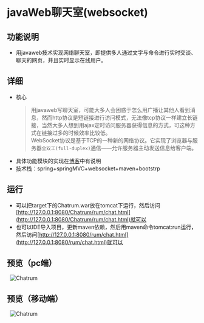 # javaWeb聊天室(websocket)
## 功能说明
 * 用javaweb技术实现网络聊天室，即提供多人通过文字与命令进行实时交谈、聊天的网页，并且实时显示在线用户。
## 详细
 * 核心
    > 用javaweb写聊天室，可能大多人会困惑于怎么用广播让其他人看到消息，然而http协议是短链接进行访问模式，无法像tcp协议一样建立长链接，当然大多人想到用ajax定时访问服务器获得信息的方式，可这种方式在链接过多的时候效率比较低。</br>
    > WebSocket协议是基于TCP的一种新的网络协议。它实现了浏览器与服务器`全双工(full-duplex)`通信——允许服务器主动发送信息给客户端。
 * 具体功能模块的实现在[博客](http://blog.csdn.net/qq_35442958/article/details/78925530 "CSDN博客")中有说明
 * 技术栈：spring+springMVC+websocket+maven+bootstrp
## 运行
 * 可以把target下的Chatrum.war放在tomcat下运行，然后访问[http://127.0.0.1:8080/Chatrum/rum/chat.html](http://127.0.0.1:8080/Chatrum/rum/chat.html)就可以
 * 也可以IDE导入项目，更新maven依赖，然后用maven命令tomcat:run运行，然后访问[http://127.0.0.1:8080/rum/chat.html](http://127.0.0.1:8080/rum/chat.html)就可以
 ## 预览（pc端）
   ![Chatrum](http://img.blog.csdn.net/20171228211417962 "pc端视图")  
 ## 预览（移动端）
   ![Chatrum](http://img.blog.csdn.net/20180127164356621?watermark/2/text/aHR0cDovL2Jsb2cuY3Nkbi5uZXQvcXFfMzU0NDI5NTg=/font/5a6L5L2T/fontsize/400/fill/I0JBQkFCMA==/dissolve/70/gravity/SouthEast "移动端视图") 
 
